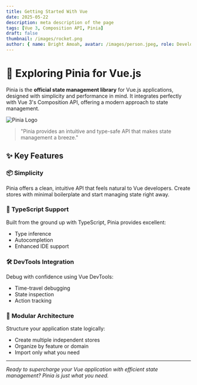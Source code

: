 ```yaml
---
title: Getting Started With Vue
date: 2025-05-22
description: meta description of the page
tags: [Vue 3, Composition API, Pinia]
draft: false
thumbnail: /images/rocket.png
author: { name: Bright Amoah, avatar: /images/person.jpeg, role: Developer }
---
```


# 🚀 Exploring Pinia for Vue.js

Pinia is the **official state management library** for Vue.js applications, designed with simplicity and performance in mind. It integrates perfectly with Vue 3's Composition API, offering a modern approach to state management.

![Pinia Logo](/images/rocket.png)

> "Pinia provides an intuitive and type-safe API that makes state management a breeze."

## ✨ Key Features

### 📦 **Simplicity**
Pinia offers a clean, intuitive API that feels natural to Vue developers. Create stores with minimal boilerplate and start managing state right away.

### 🔧 **TypeScript Support**
Built from the ground up with TypeScript, Pinia provides excellent:
- Type inference
- Autocompletion
- Enhanced IDE support

### 🛠️ **DevTools Integration**
Debug with confidence using Vue DevTools:
- Time-travel debugging
- State inspection
- Action tracking

### 🧩 **Modular Architecture**
Structure your application state logically:
- Create multiple independent stores
- Organize by feature or domain
- Import only what you need

---

*Ready to supercharge your Vue application with efficient state management? Pinia is just what you need.*
